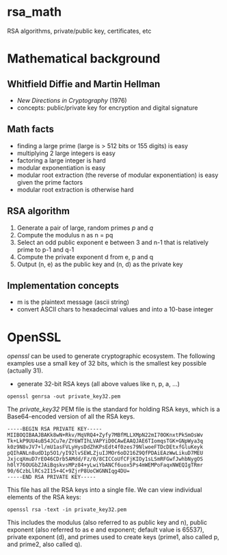 # rsa_math
RSA algorithms, private/public key, certificates, etc

# Mathematical background
## Whitfield Diffie and Martin Hellman

* _New Directions in Cryptography_ (1976)
* concepts: public/private key for encryption and digital signature

## Math facts
* finding a large prime (large is > 512 bits or 155 digits) is easy
* multiplying 2 large integers is easy
* factoring a large integer is hard
* modular exponentiation is easy
* modular root extraction (the reverse of modular exponentiation) is easy given the prime factors
* modular root extraction is otherwise hard

## RSA algorithm

1. Generate a pair of large, random primes $p$ and $q$
1. Compute the modulus n as n = pq
1. Select an odd public exponent e between 3 and n-1 that is relatively prime to p-1
and q-1
1. Compute the private exponent d from e, p and q
1. Output (n, e) as the public key and (n, d) as the private key

## Implementation concepts

* m is the plaintext message (ascii string)
* convert ASCII chars to hexadecimal values and into a 10-base integer

# OpenSSL

_openssl_ can be used to generate cryptographic ecosystem. The following examples use a small key of 32 bits, which is the smallest key possible (actually 31).

* generate 32-bit RSA keys (all above values like n, p, a, ...)
```
openssl genrsa -out private_key32.pem
```
The _private_key32_ PEM file is the standard for holding RSA keys, which is a Base64-encoded version of all the RSA keys.

```                                    
-----BEGIN RSA PRIVATE KEY-----
MIIBOQIBAAJBAKk8wN+Rkv/MqVRQ4+Zyfy7MBfMLLXMpN22mI70OKnxtPkSmOsWv
Tk+LkP9UU4uB54JCu7e/ZY6WTIhLVAPYiD0CAwEAAQJAE6TIomqsTGK+GNpWya3q
k0z9N8vJV7+l/mU1asFVLyHysDdZhKPsEdt4f0zes79NlwoeFTDcDEtxfGluKeyk
pQIhANLn8udD1p5O1/yI92lvSEWLZjuIJMOr6oD216Z9QfPDAiEAzWwLikuD7MEU
JxjcqXmuD7rEO46CDrb5AMdd/Fz/0/8CICCoUfCFjKIOy1sLSmRFGwfJwhbNygOS
h0lY76OUGbZJAiBqskvsMPz84+yLwiYbANCf6uox5Ps4mWEMPoFaqxNWEQIgTRmr
90/6CzbLlRCs2I15+4C+9ZjrP8UoCWGNNIqg4DU=
-----END RSA PRIVATE KEY-----
```

This file has all the RSA keys into a single file. We can view individual elements of the RSA keys:

```
openssl rsa -text -in private_key32.pem
```

This includes the modulus (also referred to as public key and n), public exponent (also referred to as e and exponent; default value is 65537), private exponent (d), and primes used to create keys (prime1, also called p, and prime2, also called q).

